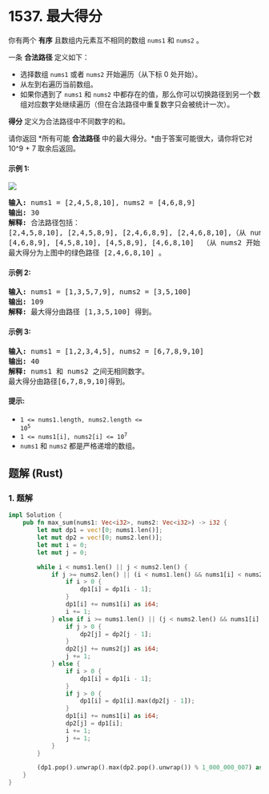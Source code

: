 # 1537. 最大得分
你有两个 **有序** 且数组内元素互不相同的数组 `nums1` 和 `nums2` 。

一条 **合法路径** 定义如下：

* 选择数组 `nums1` 或者 `nums2` 开始遍历（从下标 0 处开始）。
* 从左到右遍历当前数组。
* 如果你遇到了 `nums1` 和 `nums2` 中都存在的值，那么你可以切换路径到另一个数组对应数字处继续遍历（但在合法路径中重复数字只会被统计一次）。

**得分** 定义为合法路径中不同数字的和。

请你返回 *所有可能 **合法路径** 中的最大得分。*由于答案可能很大，请你将它对 10^9 + 7 取余后返回。

#### 示例 1:
![](https://assets.leetcode.com/uploads/2020/07/16/sample_1_1893.png)
<pre>
<strong>输入:</strong> nums1 = [2,4,5,8,10], nums2 = [4,6,8,9]
<strong>输出:</strong> 30
<strong>解释:</strong> 合法路径包括：
[2,4,5,8,10], [2,4,5,8,9], [2,4,6,8,9], [2,4,6,8,10],（从 nums1 开始遍历）
[4,6,8,9], [4,5,8,10], [4,5,8,9], [4,6,8,10]  （从 nums2 开始遍历）
最大得分为上图中的绿色路径 [2,4,6,8,10] 。
</pre>

#### 示例 2:
<pre>
<strong>输入:</strong> nums1 = [1,3,5,7,9], nums2 = [3,5,100]
<strong>输出:</strong> 109
<strong>解释:</strong> 最大得分由路径 [1,3,5,100] 得到。
</pre>

#### 示例 3:
<pre>
<strong>输入:</strong> nums1 = [1,2,3,4,5], nums2 = [6,7,8,9,10]
<strong>输出:</strong> 40
<strong>解释:</strong> nums1 和 nums2 之间无相同数字。
最大得分由路径[6,7,8,9,10]得到。
</pre>

#### 提示:
* <code>1 <= nums1.length, nums2.length <= 10<sup>5</sup></code>
* <code>1 <= nums1[i], nums2[i] <= 10<sup>7</sup></code>
* `nums1` 和 `nums2` 都是严格递增的数组。

## 题解 (Rust)

### 1. 题解
```Rust
impl Solution {
    pub fn max_sum(nums1: Vec<i32>, nums2: Vec<i32>) -> i32 {
        let mut dp1 = vec![0; nums1.len()];
        let mut dp2 = vec![0; nums2.len()];
        let mut i = 0;
        let mut j = 0;

        while i < nums1.len() || j < nums2.len() {
            if j >= nums2.len() || (i < nums1.len() && nums1[i] < nums2[j]) {
                if i > 0 {
                    dp1[i] = dp1[i - 1];
                }
                dp1[i] += nums1[i] as i64;
                i += 1;
            } else if i >= nums1.len() || (j < nums2.len() && nums1[i] > nums2[j]) {
                if j > 0 {
                    dp2[j] = dp2[j - 1];
                }
                dp2[j] += nums2[j] as i64;
                j += 1;
            } else {
                if i > 0 {
                    dp1[i] = dp1[i - 1];
                }
                if j > 0 {
                    dp1[i] = dp1[i].max(dp2[j - 1]);
                }
                dp1[i] += nums1[i] as i64;
                dp2[j] = dp1[i];
                i += 1;
                j += 1;
            }
        }

        (dp1.pop().unwrap().max(dp2.pop().unwrap()) % 1_000_000_007) as i32
    }
}
```
